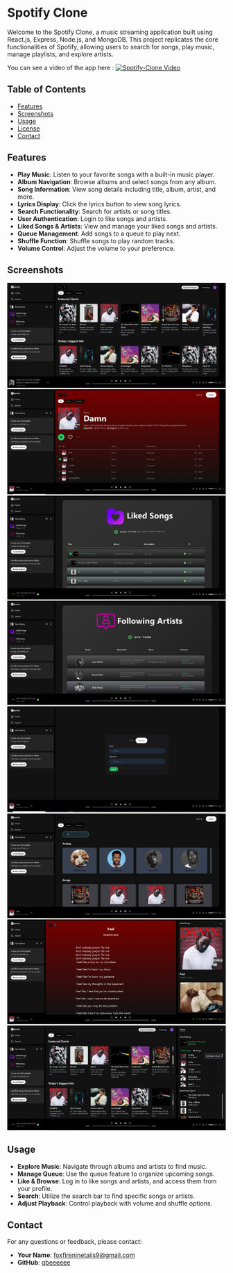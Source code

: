 # Spotify Clone

Welcome to the Spotify Clone, a music streaming application built using React.js, Express, Node.js, and MongoDB. This project replicates the core functionalities of Spotify, allowing users to search for songs, play music, manage playlists, and explore artists.

You can see a video of the app here : [![Spotify-Clone Video]()](https://drive.google.com/file/d/1dRgJ1MpktIuHYRsY-9h_W5-6ro3I32IB/view?usp=drive_link)

## Table of Contents

- [Features](#features)
- [Screenshots](#screenshots)
- [Usage](#usage)
- [License](#license)
- [Contact](#contact)

## Features

- **Play Music**: Listen to your favorite songs with a built-in music player.
- **Album Navigation**: Browse albums and select songs from any album.
- **Song Information**: View song details including title, album, artist, and more.
- **Lyrics Display**: Click the lyrics button to view song lyrics.
- **Search Functionality**: Search for artists or song titles.
- **User Authentication**: Login to like songs and artists.
- **Liked Songs & Artists**: View and manage your liked songs and artists.
- **Queue Management**: Add songs to a queue to play next.
- **Shuffle Function**: Shuffle songs to play random tracks.
- **Volume Control**: Adjust the volume to your preference.

## Screenshots

![Home Page](images/spotifyHome2.PNG)
![Album](images/SpotifyAlbum.PNG)
![Liked Songs](images/spotifyLikedSongs.PNG)
![Liked Artists](images/spotifyLikedArtists.PNG)
![Login/Signup](images/spotifyLoginSignUp.PNG)
![Search](images/spotifySearch.PNG)
![Lyrics](images/spotifyLyricsAndWhoPlays.PNG)
![Queue](images/spotifyQueue.PNG)

## Usage

- **Explore Music**: Navigate through albums and artists to find music.
- **Manage Queue**: Use the queue feature to organize upcoming songs.
- **Like & Browse**: Log in to like songs and artists, and access them from your profile.
- **Search**: Utilize the search bar to find specific songs or artists.
- **Adjust Playback**: Control playback with volume and shuffle options.

## Contact

For any questions or feedback, please contact:

- **Your Name**: [foxfireninetails9@gmail.com](mailto:foxfireninetails9@gmail.com)
- **GitHub**: [qbeeeeee](https://github.com/qbeeeeee)
